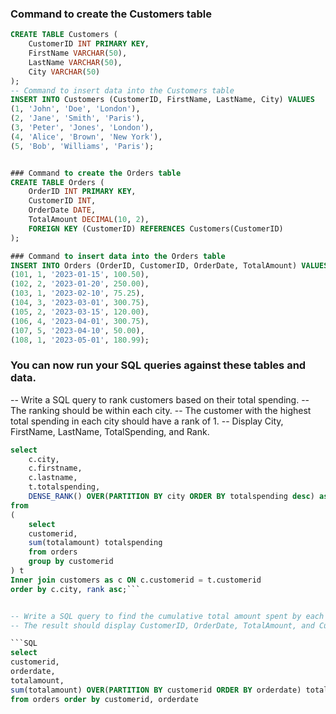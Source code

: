 ### Command to create the Customers table
```sql
CREATE TABLE Customers (
    CustomerID INT PRIMARY KEY,
    FirstName VARCHAR(50),
    LastName VARCHAR(50),
    City VARCHAR(50)
);
-- Command to insert data into the Customers table
INSERT INTO Customers (CustomerID, FirstName, LastName, City) VALUES
(1, 'John', 'Doe', 'London'),
(2, 'Jane', 'Smith', 'Paris'),
(3, 'Peter', 'Jones', 'London'),
(4, 'Alice', 'Brown', 'New York'),
(5, 'Bob', 'Williams', 'Paris');

```
```sql

### Command to create the Orders table
CREATE TABLE Orders (
    OrderID INT PRIMARY KEY,
    CustomerID INT,
    OrderDate DATE,
    TotalAmount DECIMAL(10, 2),
    FOREIGN KEY (CustomerID) REFERENCES Customers(CustomerID)
);

### Command to insert data into the Orders table
INSERT INTO Orders (OrderID, CustomerID, OrderDate, TotalAmount) VALUES
(101, 1, '2023-01-15', 100.50),
(102, 2, '2023-01-20', 250.00),
(103, 1, '2023-02-10', 75.25),
(104, 3, '2023-03-01', 300.75),
(105, 2, '2023-03-15', 120.00),
(106, 4, '2023-04-01', 300.75),
(107, 5, '2023-04-10', 50.00),
(108, 1, '2023-05-01', 180.99);
```
### You can now run your SQL queries against these tables and data.


-- Write a SQL query to rank customers based on their total spending. 
-- The ranking should be within each city. 
-- The customer with the highest total spending in each city should have a rank of 1. 
-- Display City, FirstName, LastName, TotalSpending, and Rank.


```SQL
select 
	c.city,
	c.firstname,
	c.lastname,
	t.totalspending,
	DENSE_RANK() OVER(PARTITION BY city ORDER BY totalspending desc) as rank
from 
(
	select 
	customerid, 
	sum(totalamount) totalspending
	from orders
	group by customerid
) t
Inner join customers as c ON c.customerid = t.customerid
order by c.city, rank asc;```


-- Write a SQL query to find the cumulative total amount spent by each customer over time. 
-- The result should display CustomerID, OrderDate, TotalAmount, and CumulativeTotal. Order the results by CustomerID and OrderDate.

```SQL
select 
customerid, 
orderdate,
totalamount,
sum(totalamount) OVER(PARTITION BY customerid ORDER BY orderdate) totalAmount
from orders order by customerid, orderdate
```

